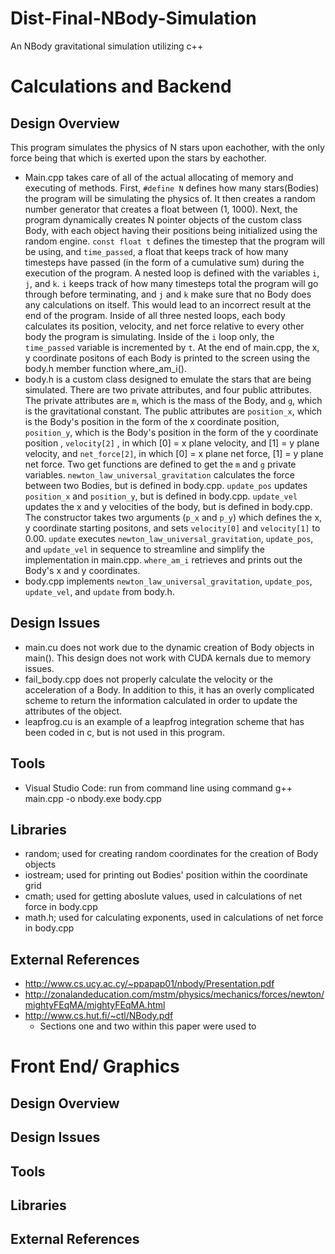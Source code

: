 # Dist-Final-NBody-Simulation
An NBody gravitational simulation utilizing c++

# Calculations and Backend
## Design Overview
This program simulates the physics of N stars upon eachother, with the only force being that which is exerted upon the stars by eachother.  
  - Main.cpp takes care of all of the actual allocating of memory and executing of methods. First, `#define N` defines how many stars(Bodies) the program will be simulating the physics of. It then creates a random number generator that creates a float between (1, 1000). Next, the program dynamically creates N pointer objects of the custom class Body, with each object having their positions being initialized using the random engine. `const float t` defines the timestep that the program will be using, and `time_passed`, a float that keeps track of how many timesteps have passed (in the form of a cumulative sum) during the execution of the program. A nested loop is defined with the variables `i`, `j`, and `k`. `i` keeps track of how many timesteps total the program will go through before terminating, and `j` and `k` make sure that no Body does any calculations on itself. This would lead to an incorrect result at the end of the program. Inside of all three nested loops, each body calculates its position, velocity, and net force relative to every other body the program is simulating. Inside of the `i` loop only, the `time_passed` variable is incremented by `t`. At the end of main.cpp, the x, y coordinate positons of each Body is printed to the screen using the body.h member function where_am_i().
  - body.h is a custom class designed to emulate the stars that are being simulated. There are two private attributes, and four public attributes. The private attributes are `m`, which is the mass of the Body, and `g`, which is the gravitational constant. The public attributes are `position_x`, which is the Body's position in the form of the x coordinate position, `position_y`, which is the Body's position in the form of the y coordinate position , `velocity[2]` , in which [0] = x plane velocity, and [1] = y plane velocity, and `net_force[2]`, in which [0] = x plane net force, [1] = y plane net force. Two get functions are defined to get the `m` and `g` private variables. `newton_law_universal_gravitation` calculates the force between two Bodies, but is defined in body.cpp. `update_pos` updates `position_x` and `position_y`, but is defined in body.cpp. `update_vel` updates the x and y velocities of the body, but is defined in body.cpp. The constructor takes two arguments (`p_x` and `p_y`) which defines the x, y coordinate starting positons, and sets `velocity[0]` and `velocity[1]` to 0.00. `update` executes `newton_law_universal_gravitation`, `update_pos`, and `update_vel` in sequence to streamline and simplify the implementation in main.cpp. `where_am_i` retrieves and prints out the Body's x and y coordinates.
  - body.cpp implements `newton_law_universal_gravitation`, `update_pos`,  `update_vel`, and `update` from body.h.
 
## Design Issues
  - main.cu does not work due to the dynamic creation of Body objects in main(). This design does not work with CUDA kernals due to memory issues. 
  - fail_body.cpp does not properly calculate the velocity or the acceleration of a Body. In addition to this, it has an overly complicated scheme to return the information calculated in order to update the attributes of the object.
  - leapfrog.cu is an example of a leapfrog integration scheme that has been coded in c, but is not used in this program.
  
## Tools
  - Visual Studio Code: run from command line using command g++ main.cpp -o nbody.exe body.cpp

## Libraries
  - random; used for creating random coordinates for the creation of Body objects
  - iostream; used for printing out Bodies' position within the coordinate grid
  - cmath; used for getting aboslute values, used in calculations of net force in body.cpp
  - math.h; used for calculating exponents, used in calculations of net force in body.cpp


## External References

  - http://www.cs.ucy.ac.cy/~ppapap01/nbody/Presentation.pdf
  - http://zonalandeducation.com/mstm/physics/mechanics/forces/newton/mightyFEqMA/mightyFEqMA.html
  - http://www.cs.hut.fi/~ctl/NBody.pdf
    - Sections one and two within this paper were used to 

# Front End/ Graphics
## Design Overview
  
## Design Issues
 
## Tools
 
## Libraries

## External References
